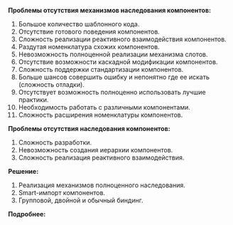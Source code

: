 **Проблемы отсутствия механизмов наследования компонентов:**

1. Большое количество шаблонного кода.
1. Отсутствие готового поведения компонентов.
1. Сложность реализации реактивного взаимодействия компонентов.
1. Раздутая номенклатура схожих компонентов.
1. Невозможность полноценной реализации механизма слотов.
1. Отсутствие возможности каскадной модификации компонентов.
1. Сложность поддержки стандартизации компонентов.
1. Больше шансов совершить ошибку и непонятно где ее искать (сложность отладки).
1. Отсутствует возможность полноценно использовать лучшие практики.
1. Необходимость работать с различными компонентами.
1. Сложность расширения номенклатуры компонентов.

**Проблемы отсутствия наследования компонентов:**

1. Сложность разработки.
1. Невозможность создания иерархии компонентов.
1. Сложность реализация реактивного взаимодействия.

**Решение:**

1. Реализация механизмов полноценного наследования.
1. Smart-импорт компонентов.
1. Групповой, двойной и обычный биндинг.

**Подробнее:**
